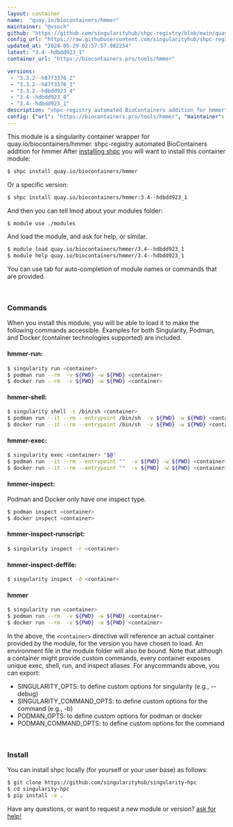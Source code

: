 ```yaml
---
layout: container
name:  "quay.io/biocontainers/hmmer"
maintainer: "@vsoch"
github: "https://github.com/singularityhub/shpc-registry/blob/main/quay.io/biocontainers/hmmer/container.yaml"
config_url: "https://raw.githubusercontent.com/singularityhub/shpc-registry/main/quay.io/biocontainers/hmmer/container.yaml"
updated_at: "2024-05-29 02:57:57.982254"
latest: "3.4--hdbdd923_1"
container_url: "https://biocontainers.pro/tools/hmmer"

versions:
 - "3.3.2--h87f3376_2"
 - "3.3.2--h87f3376_3"
 - "3.3.2--hdbdd923_4"
 - "3.4--hdbdd923_0"
 - "3.4--hdbdd923_1"
description: "shpc-registry automated BioContainers addition for hmmer"
config: {"url": "https://biocontainers.pro/tools/hmmer", "maintainer": "@vsoch", "description": "shpc-registry automated BioContainers addition for hmmer", "latest": {"3.4--hdbdd923_1": "sha256:ae7793c961f016690251592283cd4c3be6e16dd2990e66d0ae6f6204a306f9cd"}, "tags": {"3.3.2--h87f3376_2": "sha256:9fa6fb904bbd8bcaf5ecbb15affaad82d7b6b3ab8afc1a369d362d2c061f1237", "3.3.2--h87f3376_3": "sha256:6a80a68fe5f186ecc3e636636f5933e050ecca9c7f27692ee6af63fd3b97e467", "3.3.2--hdbdd923_4": "sha256:0398c520c477e8a1d638dd20d4f5014fad805ace67534e6a049f1907e4fecc00", "3.4--hdbdd923_0": "sha256:85d118bad293e1a55372f80618512f72d939b14f6f62444fcd872f7c324fed0d", "3.4--hdbdd923_1": "sha256:ae7793c961f016690251592283cd4c3be6e16dd2990e66d0ae6f6204a306f9cd"}, "docker": "quay.io/biocontainers/hmmer"}
---
```


This module is a singularity container wrapper for quay.io/biocontainers/hmmer.
shpc-registry automated BioContainers addition for hmmer
After [installing shpc](#install) you will want to install this container module:


```bash
$ shpc install quay.io/biocontainers/hmmer
```

Or a specific version:

```bash
$ shpc install quay.io/biocontainers/hmmer:3.4--hdbdd923_1
```

And then you can tell lmod about your modules folder:

```bash
$ module use ./modules
```

And load the module, and ask for help, or similar.

```bash
$ module load quay.io/biocontainers/hmmer/3.4--hdbdd923_1
$ module help quay.io/biocontainers/hmmer/3.4--hdbdd923_1
```

You can use tab for auto-completion of module names or commands that are provided.

<br>

### Commands

When you install this module, you will be able to load it to make the following commands accessible.
Examples for both Singularity, Podman, and Docker (container technologies supported) are included.

#### hmmer-run:

```bash
$ singularity run <container>
$ podman run --rm  -v ${PWD} -w ${PWD} <container>
$ docker run --rm  -v ${PWD} -w ${PWD} <container>
```

#### hmmer-shell:

```bash
$ singularity shell -s /bin/sh <container>
$ podman run --it --rm --entrypoint /bin/sh  -v ${PWD} -w ${PWD} <container>
$ docker run --it --rm --entrypoint /bin/sh  -v ${PWD} -w ${PWD} <container>
```

#### hmmer-exec:

```bash
$ singularity exec <container> "$@"
$ podman run --it --rm --entrypoint ""  -v ${PWD} -w ${PWD} <container> "$@"
$ docker run --it --rm --entrypoint ""  -v ${PWD} -w ${PWD} <container> "$@"
```

#### hmmer-inspect:

Podman and Docker only have one inspect type.

```bash
$ podman inspect <container>
$ docker inspect <container>
```

#### hmmer-inspect-runscript:

```bash
$ singularity inspect -r <container>
```

#### hmmer-inspect-deffile:

```bash
$ singularity inspect -d <container>
```



#### hmmer

```bash
$ singularity run <container>
$ podman run --rm  -v ${PWD} -w ${PWD} <container>
$ docker run --rm  -v ${PWD} -w ${PWD} <container>
```


In the above, the `<container>` directive will reference an actual container provided
by the module, for the version you have chosen to load. An environment file in the
module folder will also be bound. Note that although a container
might provide custom commands, every container exposes unique exec, shell, run, and
inspect aliases. For anycommands above, you can export:

 - SINGULARITY_OPTS: to define custom options for singularity (e.g., --debug)
 - SINGULARITY_COMMAND_OPTS: to define custom options for the command (e.g., -b)
 - PODMAN_OPTS: to define custom options for podman or docker
 - PODMAN_COMMAND_OPTS: to define custom options for the command

<br>

### Install

You can install shpc locally (for yourself or your user base) as follows:

```bash
$ git clone https://github.com/singularityhub/singularity-hpc
$ cd singularity-hpc
$ pip install -e .
```

Have any questions, or want to request a new module or version? [ask for help!](https://github.com/singularityhub/singularity-hpc/issues)